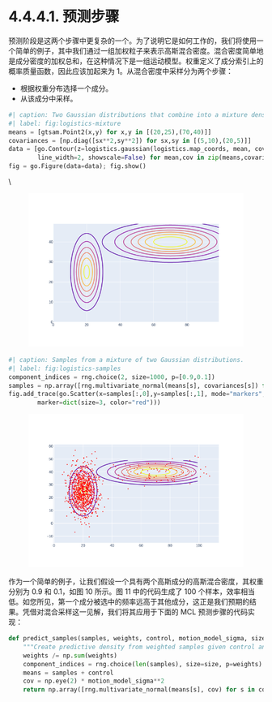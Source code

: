 # 4.4.4.1. 预测步骤

预测阶段是这两个步骤中更复杂的一个。为了说明它是如何工作的，我们将使用一个简单的例子，其中我们通过一组加权粒子来表示高斯混合密度。混合密度简单地是成分密度的加权总和，在这种情况下是一组运动模型。权重定义了成分索引上的概率质量函数，因此应该加起来为 1。从混合密度中采样分为两个步骤：

* 根据权重分布选择一个成分。
* 从该成分中采样。

```python
#| caption: Two Gaussian distributions that combine into a mixture density.
#| label: fig:logistics-mixture
means = [gtsam.Point2(x,y) for x,y in [(20,25),(70,40)]]
covariances = [np.diag([sx**2,sy**2]) for sx,sy in [(5,10),(20,5)]]
data = [go.Contour(z=logistics.gaussian(logistics.map_coords, mean, cov), contours_coloring='lines',
        line_width=2, showscale=False) for mean,cov in zip(means,covariances)]
fig = go.Figure(data=data); fig.show()
```

\


<figure><img src="../../../../.gitbook/assets/image (40).png" alt=""><figcaption></figcaption></figure>

```python
#| caption: Samples from a mixture of two Gaussian distributions.
#| label: fig:logistics-samples
component_indices = rng.choice(2, size=1000, p=[0.9,0.1])
samples = np.array([rng.multivariate_normal(means[s], covariances[s]) for s in component_indices])
fig.add_trace(go.Scatter(x=samples[:,0],y=samples[:,1], mode="markers",
        marker=dict(size=3, color="red")))
```

<figure><img src="../../../../.gitbook/assets/image (41).png" alt=""><figcaption></figcaption></figure>

作为一个简单的例子，让我们假设一个具有两个高斯成分的高斯混合密度，其权重分别为 0.9 和 0.1，如图 10 所示。图 11 中的代码生成了 100 个样本，效率相当低。如您所见，第一个成分被选中的频率远高于其他成分，这正是我们预期的结果。凭借对混合采样这一见解，我们将其应用于下面的 MCL 预测步骤的代码实现：

```python
def predict_samples(samples, weights, control, motion_model_sigma, size=500):
    """Create predictive density from weighted samples given control and control stddev."""
    weights /= np.sum(weights)
    component_indices = rng.choice(len(samples), size=size, p=weights)
    means = samples + control
    cov = np.eye(2) * motion_model_sigma**2
    return np.array([rng.multivariate_normal(means[s], cov) for s in component_indices])
```
